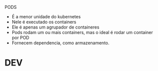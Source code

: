  PODS 

* É a menor unidade do kubernetes
* Nele é executado os containers
* Ele é apenas um agrupador de containeres 
* Pods rodam um ou mais containers, mas o ideal é rodar um container por POD
* Fornecem dependencia, como armazenamento.


# DEV
